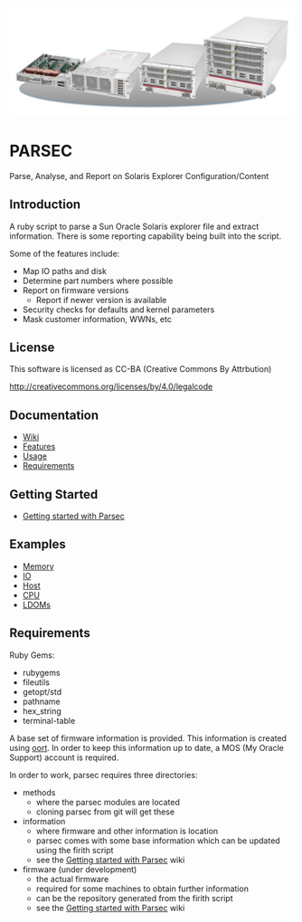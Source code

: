 ![alt tag](https://raw.githubusercontent.com/lateralblast/parsec/master/sparc_t5.png)

PARSEC
======

Parse, Analyse, and Report on Solaris Explorer Configuration/Content

Introduction
------------

A ruby script to parse a Sun Oracle Solaris explorer file and extract information.
There is some reporting capability being built into the script.

Some of the features include:

- Map IO paths and disk
- Determine part numbers where possible
- Report on firmware versions
  - Report if newer version is available
- Security checks for defaults and kernel parameters
- Mask customer information, WWNs, etc

License
-------

This software is licensed as CC-BA (Creative Commons By Attrbution)

http://creativecommons.org/licenses/by/4.0/legalcode


Documentation
-------------

- [Wiki](https://github.com/lateralblast/parsec/wiki)
- [Features](https://github.com/lateralblast/parsec/wiki/1.-Features)
- [Usage](https://github.com/lateralblast/parsec/wiki/2.-Usage)
- [Requirements](https://github.com/lateralblast/parsec/wiki/6.-Requirements)

Getting Started
---------------

- [Getting started with Parsec](https://github.com/lateralblast/parsec/wiki/3.-Getting-Started)

Examples
--------

- [Memory](https://github.com/lateralblast/parsec/wiki/4.1-Memory)
- [IO](https://github.com/lateralblast/parsec/wiki/4.2-IO)
- [Host](https://github.com/lateralblast/parsec/wiki/4.3-Host)
- [CPU](https://github.com/lateralblast/parsec/wiki/4.4-CPU)
- [LDOMs](https://github.com/lateralblast/parsec/wiki/4.5-LDoms)

Requirements
------------

Ruby Gems:

- rubygems
- fileutils
- getopt/std
- pathname
- hex_string
- terminal-table

A base set of firmware information is provided.
This information is created using [oort](https://github.com/lateralblast/oort).
In order to keep this information up to date, a MOS (My Oracle Support) account is required.

In order to work, parsec requires three directories:

- methods
  - where the parsec modules are located
  - cloning parsec from git will get these
- information
  - where firmware and other information is location
  - parsec comes with some base information which can be updated using the firith script
  - see the [Getting started with Parsec](https://github.com/lateralblast/parsec/wiki/3.-Getting-Started) wiki
- firmware (under development)
  - the actual firmware
  - required for some machines to obtain further information
  - can be the repository generated from the firith script
  - see the [Getting started with Parsec](https://github.com/lateralblast/parsec/wiki/3.-Getting-Started) wiki


